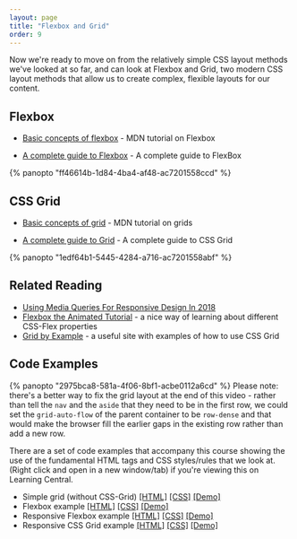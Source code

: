 ```yaml
---
layout: page
title: "Flexbox and Grid"
order: 9
---
```


Now we're ready to move on from the relatively simple CSS layout methods we've looked at so far, and can look at Flexbox and Grid, two modern CSS layout methods that allow us to create complex, flexible layouts for our content.

## Flexbox

-   [Basic concepts of flexbox](https://developer.mozilla.org/en-US/docs/Web/CSS/CSS_Flexible_Box_Layout/Basic_Concepts_of_Flexbox) - MDN tutorial on Flexbox

-   [A complete guide to Flexbox](https://css-tricks.com/snippets/css/a-guide-to-flexbox/) - A complete guide to FlexBox

{% panopto "ff46614b-1d84-4ba4-af48-ac7201558ccd" %}

## CSS Grid

-   [Basic concepts of grid](https://developer.mozilla.org/en-US/docs/Web/CSS/CSS_Grid_Layout/Basic_Concepts_of_Grid_Layout) - MDN tutorial on grids

-   [A complete guide to Grid](https://css-tricks.com/snippets/css/complete-guide-grid/) - A complete guide to CSS Grid

{% panopto "1edf64b1-5445-4284-a716-ac7201558abf" %}

## Related Reading

-   [Using Media Queries For Responsive Design In 2018](https://www.smashingmagazine.com/2018/02/media-queries-responsive-design-2018/)
-   [Flexbox the Animated Tutorial](https://medium.com/@js_tut/flexbox-the-animated-tutorial-8075cbe4c1b2) - a nice way of learning about different CSS-Flex properties
-   [Grid by Example](https://gridbyexample.com/examples/) - a useful site with examples of how to use CSS Grid

## Code Examples

{% panopto "2975bca8-581a-4f06-8bf1-acbe0112a6cd" %}
Please note: there's a better way to fix the grid layout at the end of this video - rather than tell the `nav` and the `aside` that they need to be in the first row, we could set the `grid-auto-flow` of the parent container to be `row-dense` and that would make the browser fill the earlier gaps in the existing row rather than add a new row.

There are a set of code examples that accompany this course showing the use of the fundamental HTML tags and CSS styles/rules that we look at. (Right click and open in a new window/tab) if you're viewing this on Learning Central.

-   Simple grid (without CSS-Grid) [[HTML]](https://github.com/martinjc/introduction-to-html-and-css/blob/master/src/examples/simple-grid/index.html) [[CSS]](https://github.com/martinjc/introduction-to-html-and-css/blob/master/src/examples/simple-grid/css/style.css) [[Demo]](https://martinjc.github.io/introduction-to-html-and-css/examples/simple-grid/)
-   Flexbox example [[HTML]](https://github.com/martinjc/introduction-to-html-and-css/blob/master/src/examples/flex/1/index.html) [[CSS]](https://github.com/martinjc/introduction-to-html-and-css/blob/master/src/examples/flex/1/style.css) [[Demo]](https://martinjc.github.io/introduction-to-html-and-css/examples/flex/1)
-   Responsive Flexbox example [[HTML]](https://github.com/martinjc/introduction-to-html-and-css/blob/master/src/examples/flex/2/index.html) [[CSS]](https://github.com/martinjc/introduction-to-html-and-css/blob/master/src/examples/flex/2/style.css) [[Demo]](https://martinjc.github.io/introduction-to-html-and-css/examples/flex/2)
-   Responsive CSS Grid example [[HTML]](https://github.com/martinjc/introduction-to-html-and-css/blob/master/src/examples/grid/1/index.html) [[CSS]](https://github.com/martinjc/introduction-to-html-and-css/blob/master/src/examples/grid/1/style.css) [[Demo]](https://martinjc.github.io/introduction-to-html-and-css/examples/grid/1)
